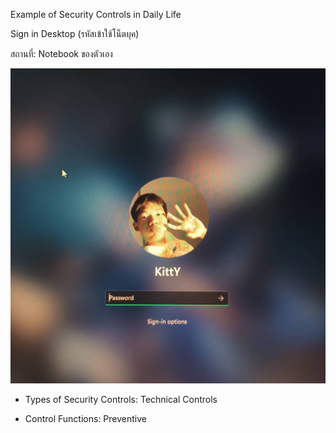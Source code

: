Example of Security Controls in Daily Life

Sign in Desktop (รหัสเข้าใช้โน็ตบุค)

สถานที่: Notebook ของตัวเอง

![รูปsecurityControls](images/86958.jpg)

 - Types of Security Controls: Technical Controls
  
 - Control Functions: Preventive
